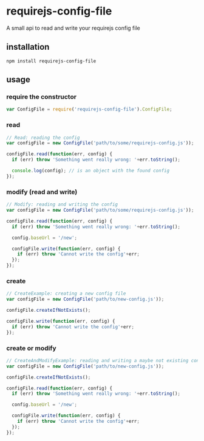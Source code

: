 # requirejs-config-file

A small api to read and write your requirejs config file

## installation

```
npm install requirejs-config-file
```

## usage

### require the constructor
```js
var ConfigFile = require('requirejs-config-file').ConfigFile;
```

### read
```js
// Read: reading the config
var configFile = new ConfigFile('path/to/some/requirejs-config.js'));

configFile.read(function(err, config) {
  if (err) throw 'Something went really wrong: '+err.toString();

  console.log(config); // is an object with the found config
});
```

### modify (read and write)
```js
// Modify: reading and writing the config
var configFile = new ConfigFile('path/to/some/requirejs-config.js'));

configFile.read(function(err, config) {
  if (err) throw 'Something went really wrong: '+err.toString();

  config.baseUrl = '/new';

  configFile.write(function(err, config) {
    if (err) throw 'Cannot write the config'+err;
  });
});
```

### create
```js
// CreateExample: creating a new config file
var configFile = new ConfigFile('path/to/new-config.js'));

configFile.createIfNotExists();

configFile.write(function(err, config) {
  if (err) throw 'Cannot write the config'+err;
});
```

### create or modify
```js
// CreateAndModifyExample: reading and writing a maybe not existing config file
var configFile = new ConfigFile('path/to/new-config.js'));

configFile.createIfNotExists();

configFile.read(function(err, config) {
  if (err) throw 'Something went really wrong: '+err.toString();

  config.baseUrl = '/new';

  configFile.write(function(err, config) {
    if (err) throw 'Cannot write the config'+err;
  });
});
```